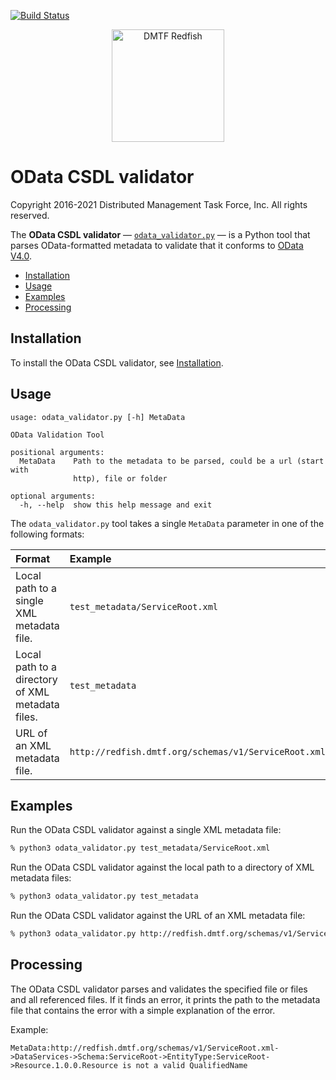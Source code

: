 [![Build Status](https://travis-ci.com/DMTF/Redfish-Tools.svg?branch=master)](https://travis-ci.com/github/DMTF/Redfish-Tools)
<p align="center">
  <img src="http://redfish.dmtf.org/sites/all/themes/dmtf2015/images/dmtf-redfish-logo.png" alt="DMTF Redfish" width=180>

# OData CSDL validator

Copyright 2016-2021 Distributed Management Task Force, Inc. All rights reserved.

The **OData CSDL validator** &mdash; [`odata_validator.py`](odata_validator.py "odata_validator.py") &mdash; is a Python tool that parses OData-formatted metadata to validate that it conforms to [OData V4.0](https://www.odata.org/documentation/ "https://www.odata.org/documentation/").

* [Installation](#installation)
* [Usage](#usage)
* [Examples](#examples)
* [Processing](#processing)

## Installation

To install the OData CSDL validator, see [Installation](../README.md#installation "../README.md#installation").

## Usage

```
usage: odata_validator.py [-h] MetaData

OData Validation Tool

positional arguments:
  MetaData    Path to the metadata to be parsed, could be a url (start with
              http), file or folder

optional arguments:
  -h, --help  show this help message and exit
```

The `odata_validator.py` tool takes a single `MetaData` parameter in one of the following formats:

| Format                                           | Example                                              |
| :----------------------------------------------- | :--------------------------------------------------- |
| Local path to a single XML metadata file.        | `test_metadata/ServiceRoot.xml`                      |
| Local path to a directory of XML metadata files. | `test_metadata`                                      |
| URL of an XML metadata file.                     | `http://redfish.dmtf.org/schemas/v1/ServiceRoot.xml` |

## Examples

Run the OData CSDL validator against a single XML metadata file:

```bash
% python3 odata_validator.py test_metadata/ServiceRoot.xml
```

Run the OData CSDL validator against the local path to a directory of XML metadata files:
         
```bash
% python3 odata_validator.py test_metadata
```

Run the OData CSDL validator against the URL of an XML metadata file:
         
```bash
% python3 odata_validator.py http://redfish.dmtf.org/schemas/v1/ServiceRoot.xml
```

## Processing

The OData CSDL validator parses and validates the specified file or files and all referenced files. If it finds an error, it prints the path to the metadata file that contains the error with a simple explanation of the error.

Example:

```text
MetaData:http://redfish.dmtf.org/schemas/v1/ServiceRoot.xml->DataServices->Schema:ServiceRoot->EntityType:ServiceRoot->Resource.1.0.0.Resource is not a valid QualifiedName
```
